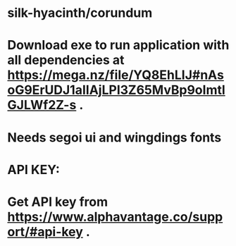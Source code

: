 # silk-hyacinth/corundum
#
# Download exe to run application with all dependencies at https://mega.nz/file/YQ8EhLIJ#nAsoG9ErUDJ1aIIAjLPI3Z65MvBp9oImtlGJLWf2Z-s . 
# Needs segoi ui and wingdings fonts

# API KEY: 
# Get API key from https://www.alphavantage.co/support/#api-key . 
